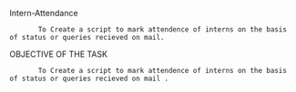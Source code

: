 Intern-Attendance

           To Create a script to mark attendence of interns on the basis of status or queries recieved on mail.
           
OBJECTIVE OF THE TASK
                     
           To Create a script to mark attendence of interns on the basis of status or queries recieved on mail .
